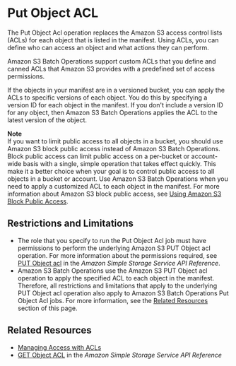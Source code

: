 # Put Object ACL<a name="batch-ops-put-object-acl"></a>

The Put Object Acl operation replaces the Amazon S3 access control lists \(ACLs\) for each object that is listed in the manifest\. Using ACLs, you can define who can access an object and what actions they can perform\.

Amazon S3 Batch Operations support custom ACLs that you define and canned ACLs that Amazon S3 provides with a predefined set of access permissions\.

If the objects in your manifest are in a versioned bucket, you can apply the ACLs to specific versions of each object\. You do this by specifying a version ID for each object in the manifest\. If you don't include a version ID for any object, then Amazon S3 Batch Operations applies the ACL to the latest version of the object\.

**Note**  
If you want to limit public access to all objects in a bucket, you should use Amazon S3 block public access instead of Amazon S3 Batch Operations\. Block public access can limit public access on a per\-bucket or account\-wide basis with a single, simple operation that takes effect quickly\. This make it a better choice when your goal is to control public access to all objects in a bucket or account\. Use Amazon S3 Batch Operations when you need to apply a customized ACL to each object in the manifest\. For more information about Amazon S3 block public access, see [Using Amazon S3 Block Public Access](access-control-block-public-access.md)\.

## Restrictions and Limitations<a name="batch-ops-put-object-acl-restrictions"></a>
+ The role that you specify to run the Put Object Acl job must have permissions to perform the underlying Amazon S3 PUT Object acl operation\. For more information about the permissions required, see [PUT Object acl](https://docs.aws.amazon.com/AmazonS3/latest/API/RESTObjectPUTacl.html) in the *Amazon Simple Storage Service API Reference*\.
+ Amazon S3 Batch Operations use the Amazon S3 PUT Object acl operation to apply the specified ACL to each object in the manifest\. Therefore, all restrictions and limitations that apply to the underlying PUT Object acl operation also apply to Amazon S3 Batch Operations Put Object Acl jobs\. For more information, see the [Related Resources](#batch-ops-put-object-acl-related-resources) section of this page\.

## Related Resources<a name="batch-ops-put-object-acl-related-resources"></a>
+ [Managing Access with ACLs](S3_ACLs_UsingACLs.md)
+ [GET Object ACL](https://docs.aws.amazon.com/AmazonS3/latest/API/RESTObjectGETacl.html) in the *Amazon Simple Storage Service API Reference*